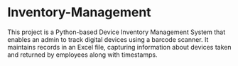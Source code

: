 # Inventory-Management
This project is a Python-based Device Inventory Management System that enables an admin to track digital devices using a barcode scanner. It maintains records in an Excel file, capturing information about devices taken and returned by employees along with timestamps.
